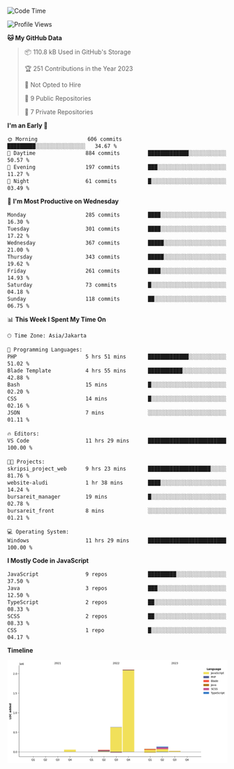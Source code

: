 <!--START_SECTION:waka-->
![Code Time](http://img.shields.io/badge/Code%20Time-159%20hrs%2017%20mins-blue)

![Profile Views](http://img.shields.io/badge/Profile%20Views-0-blue)

**🐱 My GitHub Data** 

> 📦 110.8 kB Used in GitHub's Storage 
 > 
> 🏆 251 Contributions in the Year 2023
 > 
> 🚫 Not Opted to Hire
 > 
> 📜 9 Public Repositories 
 > 
> 🔑 7 Private Repositories 
 > 
**I'm an Early 🐤** 

```text
🌞 Morning                606 commits         █████████░░░░░░░░░░░░░░░░   34.67 % 
🌆 Daytime                884 commits         █████████████░░░░░░░░░░░░   50.57 % 
🌃 Evening                197 commits         ███░░░░░░░░░░░░░░░░░░░░░░   11.27 % 
🌙 Night                  61 commits          █░░░░░░░░░░░░░░░░░░░░░░░░   03.49 % 
```
📅 **I'm Most Productive on Wednesday** 

```text
Monday                   285 commits         ████░░░░░░░░░░░░░░░░░░░░░   16.30 % 
Tuesday                  301 commits         ████░░░░░░░░░░░░░░░░░░░░░   17.22 % 
Wednesday                367 commits         █████░░░░░░░░░░░░░░░░░░░░   21.00 % 
Thursday                 343 commits         █████░░░░░░░░░░░░░░░░░░░░   19.62 % 
Friday                   261 commits         ████░░░░░░░░░░░░░░░░░░░░░   14.93 % 
Saturday                 73 commits          █░░░░░░░░░░░░░░░░░░░░░░░░   04.18 % 
Sunday                   118 commits         ██░░░░░░░░░░░░░░░░░░░░░░░   06.75 % 
```


📊 **This Week I Spent My Time On** 

```text
🕑︎ Time Zone: Asia/Jakarta

💬 Programming Languages: 
PHP                      5 hrs 51 mins       █████████████░░░░░░░░░░░░   51.02 % 
Blade Template           4 hrs 55 mins       ███████████░░░░░░░░░░░░░░   42.88 % 
Bash                     15 mins             █░░░░░░░░░░░░░░░░░░░░░░░░   02.20 % 
CSS                      14 mins             █░░░░░░░░░░░░░░░░░░░░░░░░   02.16 % 
JSON                     7 mins              ░░░░░░░░░░░░░░░░░░░░░░░░░   01.11 % 

🔥 Editors: 
VS Code                  11 hrs 29 mins      █████████████████████████   100.00 % 

🐱‍💻 Projects: 
skripsi_project_web      9 hrs 23 mins       ████████████████████░░░░░   81.76 % 
website-aludi            1 hr 38 mins        ████░░░░░░░░░░░░░░░░░░░░░   14.24 % 
bursareit_manager        19 mins             █░░░░░░░░░░░░░░░░░░░░░░░░   02.78 % 
bursareit_front          8 mins              ░░░░░░░░░░░░░░░░░░░░░░░░░   01.21 % 

💻 Operating System: 
Windows                  11 hrs 29 mins      █████████████████████████   100.00 % 
```

**I Mostly Code in JavaScript** 

```text
JavaScript               9 repos             █████████░░░░░░░░░░░░░░░░   37.50 % 
Java                     3 repos             ███░░░░░░░░░░░░░░░░░░░░░░   12.50 % 
TypeScript               2 repos             ██░░░░░░░░░░░░░░░░░░░░░░░   08.33 % 
SCSS                     2 repos             ██░░░░░░░░░░░░░░░░░░░░░░░   08.33 % 
CSS                      1 repo              █░░░░░░░░░░░░░░░░░░░░░░░░   04.17 % 
```



**Timeline**

![Lines of Code chart](https://raw.githubusercontent.com/brstreet2/brstreet2/main/assets/bar_graph.png)


<!--END_SECTION:waka-->
